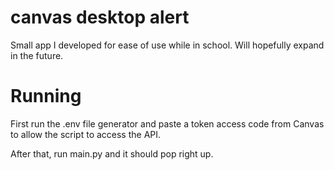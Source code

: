 # canvas desktop alert
 
Small app I developed for ease of use while in school. Will hopefully expand in the future.

# Running
First run the .env file generator and paste a token access code from Canvas to allow the script to access the API.

After that, run main.py and it should pop right up.
